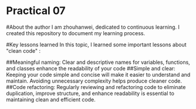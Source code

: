 # Practical 07
#About the author
I am zhouhanwei, dedicated to continuous learning. I created this repository to document my learning process.

#Key lessons learned
In this topic, I learned some important lessons about "clean code" :

##Meaningful naming: Clear and descriptive names for variables, functions, and classes enhance the readability of your code
##Simple and clear: Keeping your code simple and concise will make it easier to understand and maintain. Avoiding unnecessary complexity helps produce cleaner code.
##Code refactoring: Regularly reviewing and refactoring code to eliminate duplication, improve structure, and enhance readability is essential to maintaining clean and efficient code.